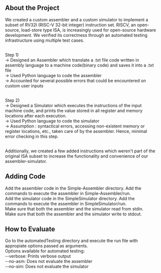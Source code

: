 <h2>About the Project</h2>
We created a custom assembler and a custom simulator to implement a subset of RV32I (RISC-V 32-bit integer) instruction set. RISCV, an open-source, load-store type ISA, is increasingly used for open-source hardware development. We verified its correctness through an automated testing infrastructure using multiple test cases.<br><br>

Step 1) <br> 
  -> Designed an Assembler which translate a .txt file code written in assembly language to a machine code(binary code) and saves it into a .txt file<br>
  -> Used Python language to code the assembler<br>
  -> Accounted for several possible errors that could be encountered on custom user inputs<br><br>
  
Step 2)<br>
  -> Designed a Simulator which executes the instructions of the input machine code, and prints the value stored in all register and memory locations after each execution.<br>
  -> Used Python language to code the simulator<br>
  -> Assumption : syntactical errors, accessing non-existent memory or register locations, etc., taken care of by the assembler. Hence, minimal error checking in this step.<br><br>

Additionally, we created a few added instructions which weren't part of the original ISA subset to increase the functionality and convenience of our assembler-simulator.

<h2>Adding Code</h2>
Add the assembler code in the Simple-Assembler directory. Add the commands to execute the assembler in Simple-Assembler/run.<br>
Add the simulator code in the SimpleSimulator directory. Add the commands to execute the assembler in SimpleSimulator/run.<br>
Make sure that both the assembler and the simulator read from stdin.<br>
Make sure that both the assembler and the simulator write to stdout.<br>
<h2>How to Evaluate</h2>
Go to the automatedTesting directory and execute the run file with appropiate options passed as arguments.<br>
Options available for automated testing:<br>
--verbose: Prints verbose output<br>
--no-asm: Does not evaluate the assembler<br>
--no-sim: Does not evaluate the simulator<br>

